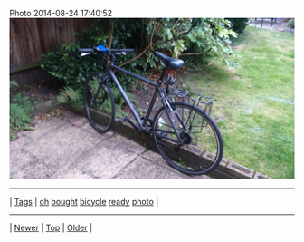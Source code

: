 <!--
title: Photo 2014-08-24 17
date: 2020-06-28T15:00:41.527Z
tags: oh, bought, bicycle, ready, photo
-->











Photo 2014-08-24 17:40:52
![](95654403197-0.jpg)

<!--BOTTOM-POST-NAVIGATION-->
---

| [Tags](tags.md) | [oh](tag-oh.md) [bought](tag-bought.md) [bicycle](tag-bicycle.md) [ready](tag-ready.md) [photo](tag-photo.md) |

---

| [Newer](95636419257.md) | [Top](index.md) | [Older](95912503602.md) |